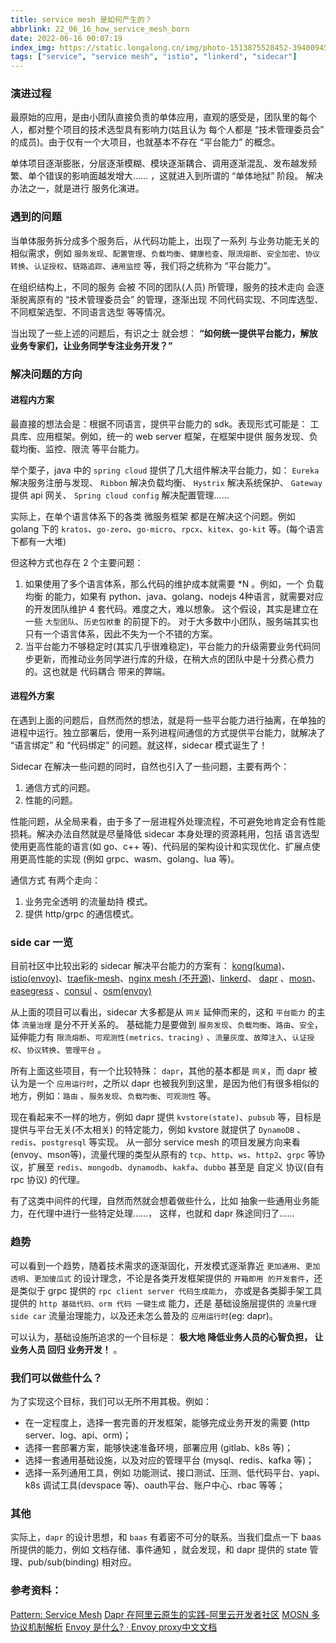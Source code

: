 ```yaml
---
title: service mesh 是如何产生的？
abbrlink: 22_06_16_how_service_mesh_born
date: 2022-06-16 00:07:19
index_img: https://static.longalong.cn/img/photo-1513875528452-39400945934d
tags: ["service", "service mesh", "istio", "linkerd", "sidecar"]
---
```


### 演进过程

最原始的应用，是由小团队直接负责的单体应用，直观的感受是，团队里的每个人，都对整个项目的技术选型具有影响力(姑且认为 每个人都是 “技术管理委员会” 的成员)。由于仅有一个大项目，也就基本不存在 “平台能力” 的概念。

单体项目逐渐膨胀，分层逐渐模糊、模块逐渐耦合、调用逐渐混乱、发布越发频繁、单个错误的影响面越发增大…… ，这就进入到所谓的 “单体地狱” 阶段。 解决办法之一，就是进行 服务化演进。

### 遇到的问题

当单体服务拆分成多个服务后，从代码功能上，出现了一系列 与业务功能无关的 相似需求，例如 `服务发现`、`配置管理`、`负载均衡`、`健康检查`、`限流熔断`、`安全加密`、`协议转换`、`认证授权`、`链路追踪`、`通用监控` 等，我们将之统称为 “平台能力”。

在组织结构上，不同的服务 会被 不同的团队(人员) 所管理，服务的技术走向 会逐渐脱离原有的 “技术管理委员会” 的管理，逐渐出现 不同代码实现、不同库选型、不同框架选型、不同语言选型 等等情况。

当出现了一些上述的问题后，有识之士 就会想： <strong>“如何统一提供平台能力，解放业务专家们，让业务同学专注业务开发？”</strong>

### 解决问题的方向

#### 进程内方案

最直接的想法会是：根据不同语言，提供平台能力的 sdk。表现形式可能是： 工具库、应用框架。例如，统一的 web server 框架，在框架中提供 服务发现、负载均衡、监控、限流 等平台能力。

举个栗子，java 中的 `spring cloud` 提供了几大组件解决平台能力，如： `Eureka` 解决服务注册与发现、 `Ribbon` 解决负载均衡、 `Hystrix` 解决系统保护、 `Gateway` 提供 api 网关、 `Spring cloud config` 解决配置管理……

实际上，在单个语言体系下的各类 微服务框架 都是在解决这个问题。例如 golang 下的 `kratos`、`go-zero`、`go-micro`、`rpcx`、`kitex`、`go-kit` 等。(每个语言下都有一大堆)

但这种方式也存在 2 个主要问题： 
1. 如果使用了多个语言体系，那么代码的维护成本就需要 *N 。例如，一个 负载均衡 的能力，如果有 python、java、golang、nodejs 4种语言，就需要对应的开发团队维护 4 套代码。难度之大，难以想象。  这个假设，其实是建立在一些 `大型团队`、`历史包袱重` 的前提下的。 对于大多数中小团队，服务端其实也只有一个语言体系，因此不失为一个不错的方案。
2. 当平台能力不够稳定时(其实几乎很难稳定)，平台能力的升级需要业务代码同步更新，而推动业务同学进行库的升级，在稍大点的团队中是十分费心费力的。这也就是 代码耦合 带来的弊端。

#### 进程外方案

在遇到上面的问题后，自然而然的想法，就是将一些平台能力进行抽离，在单独的进程中运行。独立部署后，使用一系列进程间通信的方式提供平台能力，就解决了 “语言绑定” 和 “代码绑定” 的问题。就这样，sidecar 模式诞生了！

Sidecar 在解决一些问题的同时，自然也引入了一些问题，主要有两个：
1. 通信方式的问题。
2. 性能的问题。

性能问题，从全局来看，由于多了一层进程外处理流程，不可避免地肯定会有性能损耗。解决办法自然就是尽量降低 sidecar 本身处理的资源耗用，包括 语言选型使用更高性能的语言(如 go、c++ 等)、代码层的架构设计和实现优化、扩展点使用更高性能的实现 (例如 grpc、wasm、golang、lua 等)。

通信方式 有两个走向：
1. 业务完全透明 的流量劫持 模式。
2. 提供 http/grpc 的通信模式。

### side car 一览

目前社区中比较出彩的 sidecar 解决平台能力的方案有： [kong(kuma)](https://konghq.com/kong-mesh)、[istio(envoy)](https://github.com/istio/istio)、[traefik-mesh](https://github.com/traefik/mesh)、[nginx mesh (不开源)](https://docs.nginx.com/nginx-service-mesh)、[linkerd](https://github.com/linkerd/linkerd2)、 [dapr](https://github.com/dapr/dapr) 、[mosn](https://github.com/mosn/mosn)、[easegress](https://github.com/megaease/easegress) 、[consul](https://github.com/hashicorp/consul) 、[osm(envoy)](https://github.com/openservicemesh/osm)

从上面的项目可以看出，sidecar 大多都是从 `网关` 延伸而来的，这和 `平台能力` 的主体 `流量治理` 是分不开关系的。 基础能力是要做到 `服务发现`、`负载均衡`、`路由`、`安全`，延伸能力有  `限流熔断`、`可观测性(metrics、tracing)` 、`流量灰度`、`故障注入`、`认证授权`、`协议转换`、`管理平台` 。 

所有上面这些项目，有一个比较特殊： `dapr`，其他的基本都是 `网关`，而 dapr 被认为是一个 `应用运行时`，之所以 dapr 也被我列到这里，是因为他们有很多相似的地方，例如：`路由` 、`服务发现`、`负载均衡`、`可观测性` 等。 

现在看起来不一样的地方，例如 dapr 提供 `kvstore(state)`、`pubsub` 等，目标是提供与平台无关(不太相关) 的特定能力，例如 kvstore 就提供了 `DynamoDB` 、`redis`、`postgresql` 等实现。  从一部分 service mesh 的项目发展方向来看 (envoy、mson等)，流量代理的类型从原有的 `tcp`、`http`、`ws`、`http2`、`grpc` 等协议，扩展至 `redis`、`mongodb`、`dynamodb`、`kakfa`、`dubbo` 甚至是 自定义 协议(自有 rpc 协议) 的代理。 

有了这类中间件的代理，自然而然就会想着做些什么，比如 抽象一些通用业务能力，在代理中进行一些特定处理……， 这样，也就和 dapr 殊途同归了……

### 趋势

可以看到一个趋势，随着技术需求的逐渐固化，开发模式逐渐靠近 `更加通用`、`更加透明`、`更加傻瓜式` 的设计理念，不论是各类开发框架提供的 `开箱即用 的开发套件`，还是类似于 grpc 提供的 `rpc client server 代码生成能力`， 亦或是各类脚手架工具提供的 `http 基础代码、orm 代码 一键生成` 能力，还是 基础设施层提供的 `流量代理side car` 流量治理能力，以及还未怎么普及的 `应用运行时`(eg: dapr)。

可以认为，基础设施所追求的一个目标是： <strong>极大地 降低业务人员的心智负担， 让业务人员 回归 业务开发！</strong> 。 

### 我们可以做些什么？

为了实现这个目标，我们可以无所不用其极。例如：

- 在一定程度上，选择一套完善的开发框架，能够完成业务开发的需要 (http server、log、api、orm)；
- 选择一套部署方案，能够快速准备环境，部署应用 (gitlab、k8s 等)；
- 选择一套通用基础设施，以及对应的管理平台 (mysql、redis、kafka 等)；
- 选择一系列通用工具，例如 功能测试、接口测试、压测、低代码平台、yapi、k8s 调试工具(devspace 等)、oauth平台、账户中心、rbac 等等；

### 其他

实际上，`dapr` 的设计思想，和 `baas` 有着密不可分的联系。当我们盘点一下 baas 所提供的能力，例如 文档存储、事件通知 ，就会发现，和 dapr 提供的 state 管理、pub/sub(binding) 相对应。

### 参考资料：

[Pattern: Service Mesh](https://philcalcado.com/2017/08/03/pattern_service_mesh.html)
[Dapr 在阿里云原生的实践-阿里云开发者社区](https://developer.aliyun.com/article/785943)
[MOSN 多协议机制解析](https://mosn.io/blog/posts/multi-protocol-deep-dive/)
[Envoy 是什么? · Envoy proxy中文文档](https://www.servicemesher.com/envoy/intro/what_is_envoy.html)
